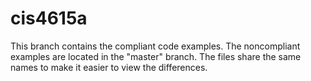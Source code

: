 # cis4615a

This branch contains the compliant code examples.  The noncompliant examples are located in the "master" branch.  The files share the same names to make it easier to view the differences.
